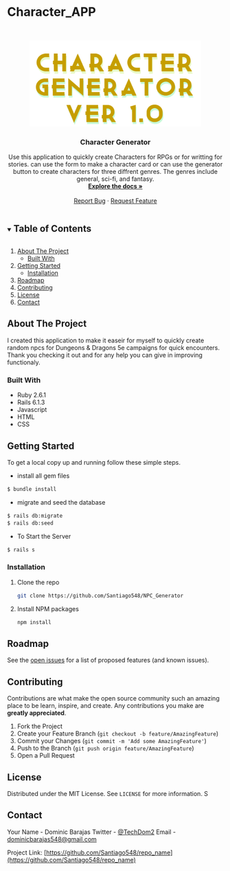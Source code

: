 # Character_APP

<br />
<p align="center">
  <a href="https://github.com/Santiago548/repo_name">
    <img src="frontend\src\images\title.png" alt="Logo" width="400" height="200">
  </a>

  <h3 align="center">Character Generator</h3>

  <p align="center">
    Use this application to quickly create Characters for RPGs or for writting for stories. can use the form to make a character card or can use the generator button to create characters for three diffrent genres. The genres include general, sci-fi, and fantasy.
    <br />
    <a href="https://github.com/Santiago548/Character_APP"><strong>Explore the docs »</strong></a>
    <br />
    <br />
    <!-- <a href="https://github.com/Santiago548/Character_APP">View Demo</a>
    · -->
    <a href="https://github.com/Santiago548/Character_APP/issues">Report Bug</a>
    ·
    <a href="https://github.com/Santiago548/Character_APP/issues">Request Feature</a>
  </p>
</p>



<!-- TABLE OF CONTENTS -->
<details open="open">
  <summary><h2 style="display: inline-block">Table of Contents</h2></summary>
  <ol>
    <li>
      <a href="#about-the-project">About The Project</a>
      <ul>
        <li><a href="#built-with">Built With</a></li>
      </ul>
    </li>
    <li>
      <a href="#getting-started">Getting Started</a>
      <ul>
        <li><a href="#installation">Installation</a></li>
      </ul>
    </li>
    <li><a href="#roadmap">Roadmap</a></li>
    <li><a href="#contributing">Contributing</a></li>
    <li><a href="#license">License</a></li>
    <li><a href="#contact">Contact</a></li>
  </ol>
</details>



<!-- ABOUT THE PROJECT -->
## About The Project
I created this application to make it easeir for myself to quickly create random npcs for Dungeons & Dragons 5e campaigns for quick encounters. 
Thank you checking it out and for any help you can give in improving functionaly. 

### Built With

* []()Ruby 2.6.1
* []()Rails 6.1.3
* []()Javascript
* []()HTML
* []()CSS



<!-- GETTING STARTED -->
## Getting Started

To get a local copy up and running follow these simple steps.
* []()install all gem files
```sh
$ bundle install
```
* []() migrate and seed the database
```sh
$ rails db:migrate
$ rails db:seed
```
* []() To Start the Server
```sh
$ rails s
```
### Installation

1. Clone the repo
   ```sh
   git clone https://github.com/Santiago548/NPC_Generator
   ```
2. Install NPM packages
   ```sh
   npm install
   ```

<!-- ROADMAP -->
## Roadmap

See the [open issues](https://github.com/Santiago548/repo_name/issues) for a list of proposed features (and known issues).



<!-- CONTRIBUTING -->
## Contributing

Contributions are what make the open source community such an amazing place to be learn, inspire, and create. Any contributions you make are **greatly appreciated**.

1. Fork the Project
2. Create your Feature Branch (`git checkout -b feature/AmazingFeature`)
3. Commit your Changes (`git commit -m 'Add some AmazingFeature'`)
4. Push to the Branch (`git push origin feature/AmazingFeature`)
5. Open a Pull Request



<!-- LICENSE -->
## License

Distributed under the MIT License. See `LICENSE` for more information.
S
<!-- CONTACT -->
## Contact

Your Name - Dominic Barajas
Twitter - [@TechDom2](https://twitter.com/TechDom2) 
Email - dominicbarajas548@gmail.com 

Project Link: [https://github.com/Santiago548/repo_name](https://github.com/Santiago548/repo_name)
